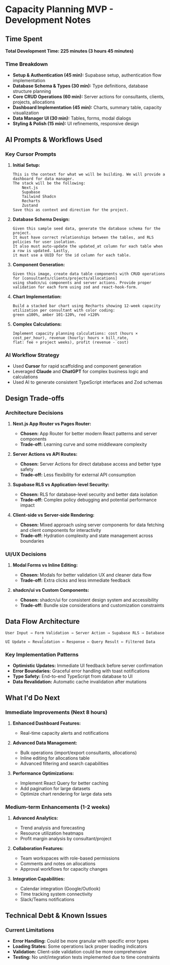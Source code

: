 # Capacity Planning MVP - Development Notes

## Time Spent

**Total Development Time: 225 minutes (3 hours 45 minutes)**

### Time Breakdown

- **Setup & Authentication (45 min):** Supabase setup, authentication flow implementation
- **Database Schema & Types (30 min):** Type definitions, database structure planning
- **Core CRUD Operations (60 min):** Server actions for consultants, clients, projects, allocations
- **Dashboard Implementation (45 min):** Charts, summary table, capacity visualization
- **Data Manager UI (30 min):** Tables, forms, modal dialogs
- **Styling & Polish (15 min):** UI refinements, responsive design

## AI Prompts & Workflows Used

### Key Cursor Prompts

1. **Initial Setup:**
   ```
   This is the context for what we will be building. We will provide a dashboard for data manager.
   The stack will be the following:
       Next.js
       Supabase
       Tailwind Shadcn
       Recharts
       Zustand
   Save this as context and direction for the project.
   ```

2. **Database Schema Design:**
   ```
   Given this sample seed data, generate the database schema for the project.
   It must have correct relationships between the tables, and RLS policies for user isolation.
   It also must auto-update the updated_at column for each table when a row is updated. Lastly, 
   it must use a UUID for the id column for each table.
   ```

3. **Component Generation:**
   ```
   Given this image, create data table components with CRUD operations for [consultants/clients/projects/allocations] 
   using shadcn/ui components and server actions. Provide proper validation for each form using zod and react-hook-form.
   ```

4. **Chart Implementation:**
   ```
   Build a stacked bar chart using Recharts showing 12-week capacity utilization per consultant with color coding: 
   green ≤100%, amber 101-120%, red >120%
   ```

5. **Complex Calculations:**
   ```
   Implement capacity planning calculations: cost (hours × cost_per_hour), revenue (hourly: hours × bill_rate, 
   flat: fee ÷ project weeks), profit (revenue - cost)
   ```

### AI Workflow Strategy

- Used **Cursor** for rapid scaffolding and component generation
- Leveraged **Claude** and **ChatGPT** for complex business logic and calculations
- Used AI to generate consistent TypeScript interfaces and Zod schemas

## Design Trade-offs

### Architecture Decisions

1. **Next.js App Router vs Pages Router:**
   - **Chosen:** App Router for better modern React patterns and server components
   - **Trade-off:** Learning curve and some middleware complexity

2. **Server Actions vs API Routes:**
   - **Chosen:** Server Actions for direct database access and better type safety
   - **Trade-off:** Less flexibility for external API consumption

3. **Supabase RLS vs Application-level Security:**
   - **Chosen:** RLS for database-level security and better data isolation
   - **Trade-off:** Complex policy debugging and potential performance impact

4. **Client-side vs Server-side Rendering:**
   - **Chosen:** Mixed approach using server components for data fetching and client components for interactivity
   - **Trade-off:** Hydration complexity and state management across boundaries

### UI/UX Decisions

1. **Modal Forms vs Inline Editing:**
   - **Chosen:** Modals for better validation UX and cleaner data flow
   - **Trade-off:** Extra clicks and less immediate feedback

2. **shadcn/ui vs Custom Components:**
   - **Chosen:** shadcn/ui for consistent design system and accessibility
   - **Trade-off:** Bundle size considerations and customization constraints

## Data Flow Architecture

```
User Input → Form Validation → Server Action → Supabase RLS → Database
                ↓
UI Update ← Revalidation ← Response ← Query Result ← Filtered Data
```

### Key Implementation Patterns

- **Optimistic Updates:** Immediate UI feedback before server confirmation
- **Error Boundaries:** Graceful error handling with toast notifications
- **Type Safety:** End-to-end TypeScript from database to UI
- **Data Revalidation:** Automatic cache invalidation after mutations

## What I'd Do Next

### Immediate Improvements (Next 8 hours)

1. **Enhanced Dashboard Features:**
   - Real-time capacity alerts and notifications

2. **Advanced Data Management:**
   - Bulk operations (import/export consultants, allocations)
   - Inline editing for allocations table
   - Advanced filtering and search capabilities

3. **Performance Optimizations:**
   - Implement React Query for better caching
   - Add pagination for large datasets
   - Optimize chart rendering for large data sets

### Medium-term Enhancements (1-2 weeks)

1. **Advanced Analytics:**
   - Trend analysis and forecasting
   - Resource utilization heatmaps
   - Profit margin analysis by consultant/project

2. **Collaboration Features:**
   - Team workspaces with role-based permissions
   - Comments and notes on allocations
   - Approval workflows for capacity changes

3. **Integration Capabilities:**
   - Calendar integration (Google/Outlook)
   - Time tracking system connectivity
   - Slack/Teams notifications

## Technical Debt & Known Issues

### Current Limitations

- **Error Handling:** Could be more granular with specific error types
- **Loading States:** Some operations lack proper loading indicators
- **Validation:** Client-side validation could be more comprehensive
- **Testing:** No unit/integration tests implemented due to time constraints